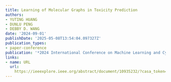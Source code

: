 ```yaml
---
title: Learning of Molecular Graphs in Toxicity Prediction
authors:
- YUTING HUANG
- DUNLU PENG
- DEBBY D. WANG
date: '2024-09-01'
publishDate: '2025-05-08T13:54:04.097327Z'
publication_types:
- paper-conference
publication: '*2024 International Conference on Machine Learning and Cybernetics (ICMLC)*'
links:
- name: URL
  url: 
    https://ieeexplore.ieee.org/abstract/document/10935232/?casa_token=ZT6FjS_kH-YAAAAA:mmjN0YxNcLWXSLbP9VIUSJUQUZSewIRfxKG8m4ppBV3VmSUl3_euqX-3ejgUexFwjB5Kk0tI1sVs
---
```

